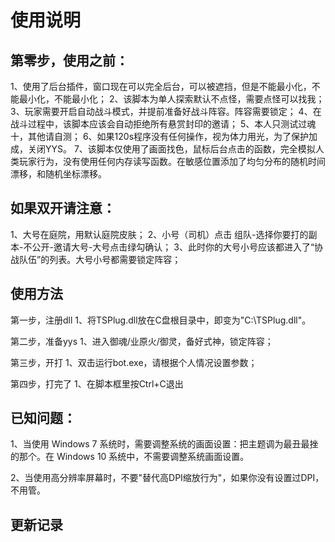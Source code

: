 # 使用说明

## 第零步，使用之前：
1、使用了后台插件，窗口现在可以完全后台，可以被遮挡，但是不能最小化，不能最小化，不能最小化；
2、该脚本为单人探索默认不点怪，需要点怪可以找我；
3、玩家需要开启自动战斗模式，并提前准备好战斗阵容。阵容需要锁定；
4、在战斗过程中，该脚本应该会自动拒绝所有悬赏封印的邀请；
5、本人只测试过魂十，其他请自测；
6、如果120s程序没有任何操作，视为体力用光，为了保护加成，关闭YYS。
7、该脚本仅使用了画面找色，鼠标后台点击的函数，完全模拟人类玩家行为，没有使用任何内存读写函数。在敏感位置添加了均匀分布的随机时间漂移，和随机坐标漂移。

## 如果双开请注意：
1、大号在庭院，用默认庭院皮肤；
2、小号（司机）点击 组队-选择你要打的副本-不公开-邀请大号-大号点击绿勾确认；
3、此时你的大号小号应该都进入了“协战队伍”的列表。大号小号都需要锁定阵容；

## 使用方法
第一步，注册dll
1、将TSPlug.dll放在C盘根目录中，即变为"C:\TSPlug.dll"。

第二步，准备yys
1、进入御魂/业原火/御灵，备好式神，锁定阵容；

第三步，开打
1、双击运行bot.exe，请根据个人情况设置参数；

第四步，打完了
1、在脚本框里按Ctrl+C退出


## 已知问题：
1、当使用 Windows 7 系统时，需要调整系统的画面设置：把主题调为最丑最挫的那个。在 Windows 10 系统中，不需要调整系统画面设置。

2、当使用高分辨率屏幕时，不要"替代高DPI缩放行为"，如果你没有设置过DPI，不用管。

## 更新记录